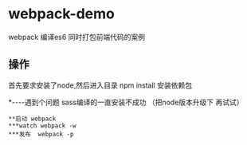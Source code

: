 # webpack-demo
webpack 编译es6 同时打包前端代码的案例

## 操作
首先要求安装了node,然后进入目录 npm install 安装依赖包

*----遇到个问题  sass编译的一直安装不成功 （把node版本升级下 再试试）
```
**启动 webpack
***watch webpack -w
***发布  webpack -p
